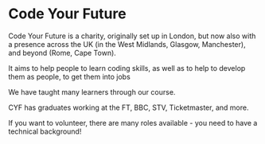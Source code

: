 # Code Your Future

Code Your Future is a charity, originally set up in London, but now also with a presence across the UK (in the West Midlands, Glasgow, Manchester), and beyond (Rome, Cape Town).

It aims to help people to learn coding skills, as well as to help to develop them as people, to get them into jobs

We have taught many learners through our course.

CYF has graduates working at the FT, BBC, STV, Ticketmaster, and more.

If you want to volunteer, there are many roles available - you need to have a technical background!
